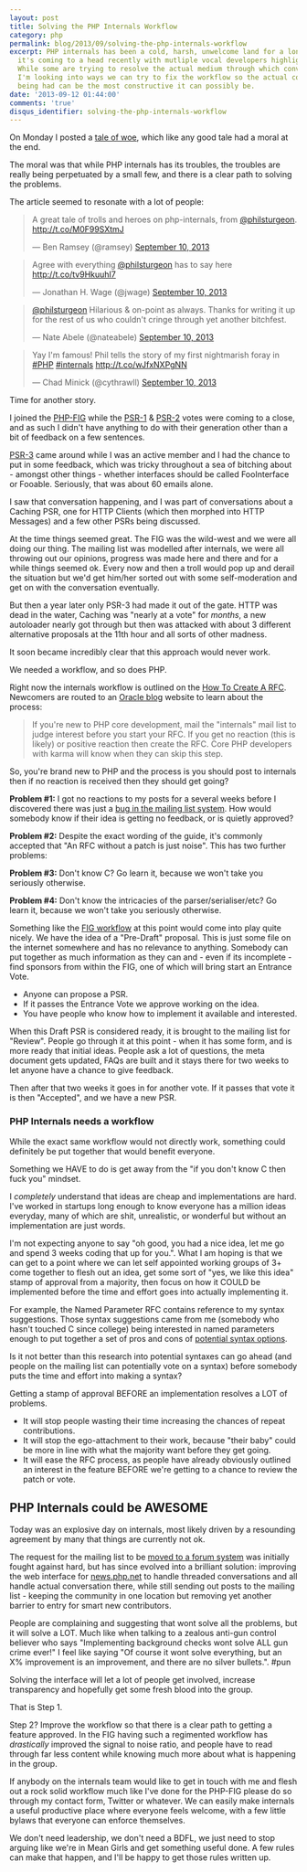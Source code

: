 ```yaml
---
layout: post
title: Solving the PHP Internals Workflow
category: php
permalink: blog/2013/09/solving-the-php-internals-workflow
excerpt: PHP internals has been a cold, harsh, unwelcome land for a long time, and
  it's coming to a head recently with mutliple vocal developers highlighting issues.
  While some are trying to resolve the actual medium through which conversations happens,
  I'm looking into ways we can try to fix the workflow so the actual conversation
  being had can be the most constructive it can possibly be. 
date: '2013-09-12 01:44:00'
comments: 'true'
disqus_identifier: solving-the-php-internals-workflow
---
```


On Monday I posted a [tale of woe](/blog/2013/09/t-paamayim-nekudotayim-v-sanity), which like any good tale had a moral at the end.

The moral was that while PHP internals has its troubles, the troubles are really being perpetuated by a small few, and there is a clear path to solving the problems.

The article seemed to resonate with a lot of people:

<blockquote class="twitter-tweet"><p>A great tale of trolls and heroes on php-internals, from <a href="https://twitter.com/philsturgeon">@philsturgeon</a>. <a href="http://t.co/M0F99SXtmJ">http://t.co/M0F99SXtmJ</a></p>&mdash; Ben Ramsey (@ramsey) <a href="https://twitter.com/ramsey/statuses/377555139726671872">September 10, 2013</a></blockquote>
<script async src="//platform.twitter.com/widgets.js" charset="utf-8"></script>

<blockquote class="twitter-tweet"><p>Agree with everything <a href="https://twitter.com/philsturgeon">@philsturgeon</a> has to say here <a href="http://t.co/tv9HkuuhI7">http://t.co/tv9HkuuhI7</a></p>&mdash; Jonathan H. Wage (@jwage) <a href="https://twitter.com/jwage/statuses/377552951847694336">September 10, 2013</a></blockquote>
<script async src="//platform.twitter.com/widgets.js" charset="utf-8"></script>

<blockquote class="twitter-tweet"><p><a href="https://twitter.com/philsturgeon">@philsturgeon</a> Hilarious &amp; on-point as always. Thanks for writing it up for the rest of us who couldn&#39;t cringe through yet another bitchfest.</p>&mdash; Nate Abele (@nateabele) <a href="https://twitter.com/nateabele/statuses/377543022415974400">September 10, 2013</a></blockquote>
<script async src="//platform.twitter.com/widgets.js" charset="utf-8"></script>

<blockquote class="twitter-tweet"><p>Yay I&#39;m famous! Phil tells the story of my first nightmarish foray in <a href="https://twitter.com/search?q=%23PHP&amp;src=hash">#PHP</a> <a href="https://twitter.com/search?q=%23internals&amp;src=hash">#internals</a> <a href="http://t.co/wJfxNXPgNN">http://t.co/wJfxNXPgNN</a></p>&mdash; Chad Minick (@cythrawll) <a href="https://twitter.com/cythrawll/statuses/377433173514133504">September 10, 2013</a></blockquote>
<script async src="//platform.twitter.com/widgets.js" charset="utf-8"></script>

Time for another story.

I joined the [PHP-FIG](http://www.php-fig.org/) while the [PSR-1](http://www.php-fig.org/psr/1/) & [PSR-2](http://www.php-fig.org/psr/2/) votes were coming to a close, and as such I didn't have anything to do with their generation other than a bit of feedback on a few sentences. 

[PSR-3](http://www.php-fig.org/psr/3/) came around while I was an active member and I had the chance to put in some feedback, which was tricky throughout a sea of bitching about - amongst other things - whether interfaces should be called FooInterface or Fooable. Seriously, that was about 60 emails alone.

I saw that conversation happening, and I was part of conversations about a Caching PSR, one for HTTP Clients (which then morphed into HTTP Messages) and a few other PSRs being discussed. 

At the time things seemed great. The FIG was the wild-west and we were all doing our thing. The mailing list was modelled after internals, we were all throwing out our opinions, progress was made here and there and for a while things seemed ok. Every now and then a troll would pop up and derail the situation but we'd get him/her sorted out with some self-moderation and get on with the conversation eventually.

But then a year later only PSR-3 had made it out of the gate. HTTP was dead in the water, Caching was "nearly at a vote" for _months_, a new autoloader nearly got through but then was attacked with about 3 different alternative proposals at the 11th hour and all sorts of other madness. 

It soon became incredibly clear that this approach would never work. 

We needed a workflow, and so does PHP.

Right now the internals workflow is outlined on the [How To Create A RFC](https://wiki.php.net/rfc/howto). Newcomers are routed to an [Oracle blog](https://blogs.oracle.com/opal/entry/the_mysterious_php_rfc_process) website to learn about the process:

> If you're new to PHP core development, mail the "internals" mail list to judge interest before you start your RFC. If you get no reaction (this is likely) or positive reaction then create the RFC. Core PHP developers with karma will know when they can skip this step.

So, you're brand new to PHP and the process is you should post to internals then if no reaction is received then they should get going?

**Problem #1:** I got no reactions to my posts for a several weeks before I discovered there was just a [bug in the mailing list system](https://bugs.php.net/bug.php?id=65655). How would somebody know if their idea is getting no feedback, or is quietly approved? 

**Problem #2:** Despite the exact wording of the guide, it's commonly accepted that "An RFC without a patch is just noise". This has two further problems:

**Problem #3:** Don't know C? Go learn it, because we won't take you seriously otherwise.

**Problem #4:** Don't know the intricacies of the parser/serialiser/etc? Go learn it, because we won't take you seriously otherwise.  

Something like the [FIG workflow](https://github.com/php-fig/fig-standards/blob/master/bylaws/004-psr-workflow.md) at this point would come into play quite nicely. We have the idea of a "Pre-Draft" proposal. This is just some file on the internet somewhere and has no relevance to anything. Somebody can put together as much information as they can and - even if its incomplete - find sponsors from within the FIG, one of which will bring start an Entrance Vote. 

* Anyone can propose a PSR.
* If it passes the Entrance Vote we approve working on the idea.
* You have people who know how to implement it available and interested.

When this Draft PSR is considered ready, it is brought to the mailing list for "Review". People go through it at this point - when it has some form, and is more ready that initial ideas. People ask a lot of questions, the meta document gets updated, FAQs are built and it stays there for two weeks to let anyone have a chance to give feedback.

Then after that two weeks it goes in for another vote. If it passes that vote it is then "Accepted", and we have a new PSR.

### PHP Internals needs a workflow

While the exact same workflow would not directly work, something could definitely be put together that would benefit everyone.

Something we HAVE to do is get away from the "if you don't know C then fuck you" mindset. 

I _completely_ understand that ideas are cheap and implementations are hard. I've worked in startups long enough to know everyone has a million ideas everyday, many of which are shit, unrealistic, or wonderful but without an implementation are just words.

I'm not expecting anyone to say "oh good, you had a nice idea, let me go and spend 3 weeks coding that up for you.". What I am hoping is that we can get to a point where we can let self appointed working groups of 3+ come together to flesh out an idea, get some sort of "yes, we like this idea" stamp of approval from a majority, then focus on how it COULD be implemented before the time and effort goes into actually implementing it.

For example, the Named Parameter RFC contains reference to my syntax suggestions. Those syntax suggestions came from me (somebody who hasn't touched C since college) being interested in named parameters enough to put together a set of pros and cons of [potential syntax options](https://gist.github.com/philsturgeon/6405087#file-syntax-examples-md). 

Is it not better than this research into potential syntaxes can go ahead (and people on the mailing list can potentially vote on a syntax) before somebody puts the time and effort into making a syntax?

Getting a stamp of approval BEFORE an implementation resolves a LOT of problems.

* It will stop people wasting their time increasing the chances of repeat contributions. 
* It will stop the ego-attachment to their work, because "their baby" could be more in line with what the majority want before they get going. 
* It will ease the RFC process, as people have already obviously outlined an interest in the feature BEFORE we're getting to a chance to review the patch or vote.

## PHP Internals could be AWESOME

Today was an explosive day on internals, most likely driven by a resounding agreement by many that things are currently not ok. 

The request for the mailing list to be [moved to a forum system](http://marc.info/?t=137891062900003&r=1&w=2) was initially fought against hard, but has since evolved into a brilliant solution: improving the web interface for [news.php.net](http://news.php.net) to handle threaded conversations and all handle actual conversation there, while still sending out posts to the mailing list - keeping the community in one location but removing yet another barrier to entry for smart new contributors.

People are complaining and suggesting that wont solve all the problems, but it will solve a LOT. Much like when talking to a zealous anti-gun control believer who says "Implementing background checks wont solve ALL gun crime ever!" I feel like saying "Of course it wont solve everything, but an X% improvement is an improvement, and there are no silver bullets.". #pun

Solving the interface will let a lot of people get involved, increase transparency and hopefully get some fresh blood into the group. 

That is Step 1. 

Step 2? Improve the workflow so that there is a clear path to getting a feature approved. In the FIG having such a regimented workflow has _drastically_ improved the signal to noise ratio, and people have to read through far less content while knowing much more about what is happening in the group.

If anybody on the internals team would like to get in touch with me and flesh out a rock solid workflow much like I've done for the PHP-FIG please do so through my contact form, Twitter or whatever. We can easily make internals a useful productive place where everyone feels welcome, with a few little bylaws that everyone can enforce themselves.

We don't need leadership, we don't need a BDFL, we just need to stop arguing like we're in Mean Girls and get something useful done. A few rules can make that happen, and I'll be happy to get those rules written up.